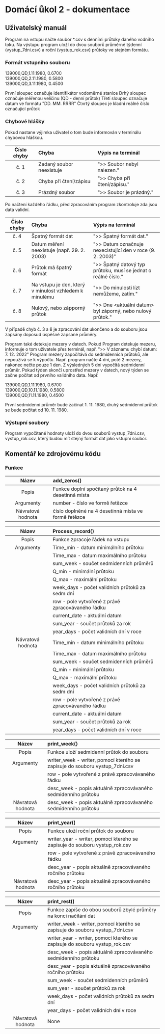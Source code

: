 # Domácí ůkol 2 - dokumentace
## Uživatelský manuál 
Program na vstupu načte soubor *.csv s denními průtoky daného vodního toku. Na výstupu program uloží do dvou souborů průměrné týdenní (vystup_7dni.csv) a roční (vystup_rok.csv) průtoky ve stejném formátu.
### Formát vstupního souboru
139000,QD,1.11.1980,    0.6700<br/>
139000,QD,2.11.1980,    0.5800<br/>
139000,QD,3.11.1980,    0.4500<br/>

První sloupec označuje identifikátor vodoměrné stanice
Drhý sloupec označuje měřenou veličinu (QD - denní průtok)
Třetí sloupec označuje datum ve formátu "DD. MM. RRRR"
Čtvrtý sloupec je kladní reálné číslo označující průtok
### Chybové hlášky
Pokud nastane výjimka uživatel o tom bude informován v terminálu chybovou hláškou.

|Číslo chyby|Chyba|Výpis na terminál|
|:---:|:---|:---|
|č. 1|Zadaný soubor neexistuje|">> Soubor nebyl nalezen."|
|č. 2|Chyba při čtení/zápisu|">> Chyba při čtení/zápisu."|
|č. 3|Prázdný soubor|">> Soubor je prázdný."|


Po načtení každého řádku, před zpracováním program zkontroluje zda jsou data validní.

|Číslo chyby|Chyba|Výpis na terminál|
|:---:|:---|:---|
|č. 4|Špatný formát dat|">> Špatný formát dat."|
|č. 5|Datum měření neexistuje (např. 29. 2. 2003)|">> Datum označnuje nexecistující den v roce (9. 2. 2003)"|
|č. 6|Průtok má špatný formát|">> Špatný datový typ průtoku, musí se jednat o reálné číslo."|
|č. 7|Na vstupu je den, který v minulost vzhledem k minulému|">> Do minulosti lízt nemůžeme, zatím."|
|č. 8|Nulový, nebo zápporný průtok|">> Dne <aktuální datum> byl záporný, nebo nulový průtok."|

V případě chyb č. 3 a 8 je zpracování dat ukončeno a do souboru jsou zapsány doposud úspěšně zapsané průměry.

Program také detekuje mezery v datech. Pokud Program detekuje mezeru, informuje o tom uživatele přes terminál, např. ">> V záznamu chybí datum: 7. 12. 2022"
Program mezery započítává do sedmidenních průtoků, ale nepoužívá se k výpočtu. Např. program načte 4 dni, poté 2 mezery, nakonec nečte pouze 1 den. Z výsledných 5 dní vypočítá sedmidenní průměr. 
Pokud týden skončí uprostřed mezery v datech, nový týden se začne počítat od prvního validního data. Např. 

139000,QD,1.11.1980,    0.6700<br/>
139000,QD,10.11.1980,   0.5800<br/>
139000,QD,11.11.1980,   0.4500<br/>

První sedmidenní průměr bude začínat 1. 11. 1980, druhý sedmidenní průtok se bude počítat od 10. 11. 1980.

### Výstupní soubory
Program vypočítané hodnoty uloží do dvou souborů vystup_7dni.csv, vystup_rok.csv, který budou mít stejný formát dat jako vstupní soubor.

## Komentář ke zdrojovému kódu
### Funkce
|Název|add_zeros()|
|:---:|:---|
|Popis|Funkce doplní spočítaný průtok na 4 desetinná místa|
|Argumenty|number - číslo ve formě řetězce|
|Návratová hodnota|číslo doplněné na 4 desetinná místa ve formě řetězce|

|Název|Process_record()|
|:---:|:---|
|Popis|Funkce zpracoje řádek na vstupu|
|Argumenty|Time_min - datum minimálního průtoku|
||Time_max - datum maximálního průtoku|
||sum_week - součet sedmidenních průměrů|
||Q_min - minimální průtoku|
||Q_max - maximální průtoku|
||week_days - počet validních průtoků za sedm dní|
||row - pole vytvořené z právě zpracovávaného řádku|
||current_date - aktuální datum|
||sum_year - součet průtoků za rok|
||year_days - počet validních dní v roce|
|Návratová hodnota|Time_min - datum minimálního průtoku|
||Time_max - datum maximálního průtoku|
||sum_week - součet sedmidenních průměrů|
||Q_min - minimální průtoku|
||Q_max - maximální průtoku|
||week_days - počet validních průtoků za sedm dní|
||row - pole vytvořené z právě zpracovávaného řádku|
||current_date - aktuální datum|
||sum_year - součet průtoků za rok|
||year_days - počet validních dní v roce|

|Název|print_week()|
|:---:|:---|
|Popis|Funkce uloží sedmidenní průtok do souboru|
|Argumenty|writer_week - writer, pomocí kterého se zapisuje do souboru vystup_7dni.csv|
||row - pole vytvořené z právě zpracovávaného řádku|
||desc_week - popis aktuálně zpracovávaného sedmidenního průtoku|
|Návratová hodnota|desc_week - popis aktuálně zpracovávaného sedmidenního průtoku|

|Název|print_year()|
|:---:|:---|
|Popis|Funkce uloží roční průtok do souboru|
|Argumenty|writer_year - writer, pomocí kterého se zapisuje do souboru vystup_rok.csv|
||row - pole vytvořené z právě zpracovávaného řádku|
||desc_year - popis aktuálně zpracovávaného ročního průtoku|
|Návratová hodnota|desc_year - popis aktuálně zpracovávaného ročního průtoku|

|Název|print_rest()|
|:---:|:---|
|Popis|Funkce zapíše do obou souborů zbylé průměry na konci načítání dat|
|Argumenty|writer_week - writer, pomocí kterého se zapisuje do souboru vystup_7dni.csv|
||writer_year - writer, pomocí kterého se zapisuje do souboru vystup_rok.csv|
||desc_week - popis aktuálně zpracovávaného sedmidenního průtoku|
||desc_year - popis aktuálně zpracovávaného ročního průtoku|
||sum_week - součet sedmidenních průměrů|
||sum_year - součet průtoků za rok|
||week_days - počet validních průtoků za sedm dní|
||year_days - počet validních dní v roce|
|Návratová hodnota|None|
